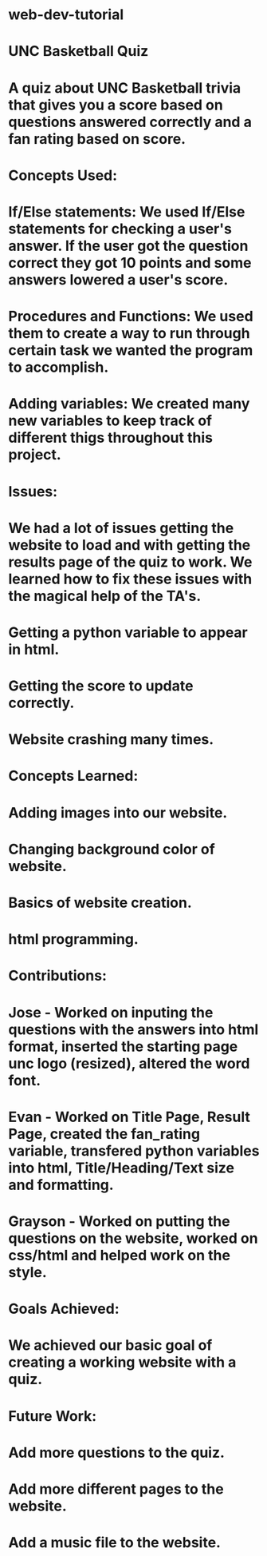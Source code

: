 # web-dev-tutorial
# UNC Basketball Quiz

# A quiz about UNC Basketball trivia that gives you a score based on questions answered correctly and a fan rating based on score.

# Concepts Used:
# If/Else statements: We used If/Else statements for checking a user's answer. If the user got the question correct they got 10 points and some answers lowered a user's score. 
# Procedures and Functions: We used them to create a way to run through certain task we wanted the program to accomplish.
# Adding variables: We created many new variables to keep track of different thigs throughout this project.

# Issues:
# We had a lot of issues getting the website to load and with getting the results page of the quiz to work. We learned how to fix these issues with the magical help of the TA's. 
# Getting a python variable to appear in html.
# Getting the score to update correctly.
# Website crashing many times.

# Concepts Learned:
# Adding images into our website.
# Changing background color of website.
# Basics of website creation.
# html programming.

# Contributions:
# Jose - Worked on inputing the questions with the answers into html format, inserted the starting page unc logo (resized), altered the word font.
# Evan - Worked on Title Page, Result Page, created the fan_rating variable, transfered python variables into html, Title/Heading/Text size and formatting.
# Grayson - Worked on putting the questions on the website, worked on css/html and helped work on the style. 

# Goals Achieved:
# We achieved our basic goal of creating a working website with a quiz. 

# Future Work:
# Add more questions to the quiz.
# Add more different pages to the website.
# Add a music file to the website.

